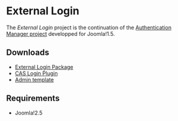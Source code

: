 External Login
===============

The *External Login* project is the continuation of the [Authentication Manager project](joomlacode.org/gf/project/auth_manager/) developped for Joomla!1.5.

Downloads
---------

* [External Login Package](https://github.com/downloads/chdemko/joomla-external-login/pkg_externallogin-2.0.0-rc2.zip)
* [CAS Login Plugin](https://github.com/downloads/chdemko/joomla-external-login/plg_system_caslogin-2.0.0-rc2.zip)
* [Admin template](https://github.com/downloads/chdemko/joomla-external-login/tpl_externallogin-2.0.0-rc2.zip)

Requirements
------------

* Joomla!2.5

